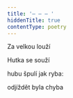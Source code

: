 ```yaml
---
title: '– – – '
hiddenTitle: true
contentType: poetry
---
```


<section>

Za velkou louží

Hutka se souží

hubu špulí jak ryba:

odjíždět byla chyba

</section>
